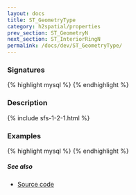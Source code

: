 ```yaml
---
layout: docs
title: ST_GeometryType
category: h2spatial/properties
prev_section: ST_GeometryN
next_section: ST_InteriorRingN
permalink: /docs/dev/ST_GeometryType/
---
```


### Signatures

{% highlight mysql %}
{% endhighlight %}

### Description



{% include sfs-1-2-1.html %}

### Examples

{% highlight mysql %}
{% endhighlight %}

##### See also

* [Source code](https://github.com/irstv/H2GIS/blob/master/h2spatial/src/main/java/org/h2gis/h2spatial/internal/function/spatial/properties/ST_GeometryType.java)
